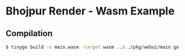 # Bhojpur Render - Wasm Example

## Compilation

```bash
$ tinygo build -o main.wasm -target wasm ../../pkg/webui/main.go
```
